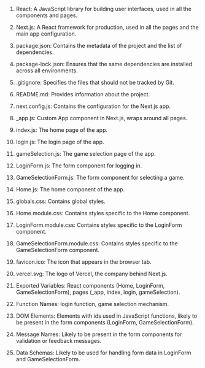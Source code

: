 1. React: A JavaScript library for building user interfaces, used in all the components and pages.

2. Next.js: A React framework for production, used in all the pages and the main app configuration.

3. package.json: Contains the metadata of the project and the list of dependencies.

4. package-lock.json: Ensures that the same dependencies are installed across all environments.

5. .gitignore: Specifies the files that should not be tracked by Git.

6. README.md: Provides information about the project.

7. next.config.js: Contains the configuration for the Next.js app.

8. _app.js: Custom App component in Next.js, wraps around all pages.

9. index.js: The home page of the app.

10. login.js: The login page of the app.

11. gameSelection.js: The game selection page of the app.

12. LoginForm.js: The form component for logging in.

13. GameSelectionForm.js: The form component for selecting a game.

14. Home.js: The home component of the app.

15. globals.css: Contains global styles.

16. Home.module.css: Contains styles specific to the Home component.

17. LoginForm.module.css: Contains styles specific to the LoginForm component.

18. GameSelectionForm.module.css: Contains styles specific to the GameSelectionForm component.

19. favicon.ico: The icon that appears in the browser tab.

20. vercel.svg: The logo of Vercel, the company behind Next.js.

21. Exported Variables: React components (Home, LoginForm, GameSelectionForm), pages (_app, index, login, gameSelection).

22. Function Names: login function, game selection mechanism.

23. DOM Elements: Elements with ids used in JavaScript functions, likely to be present in the form components (LoginForm, GameSelectionForm).

24. Message Names: Likely to be present in the form components for validation or feedback messages.

25. Data Schemas: Likely to be used for handling form data in LoginForm and GameSelectionForm.